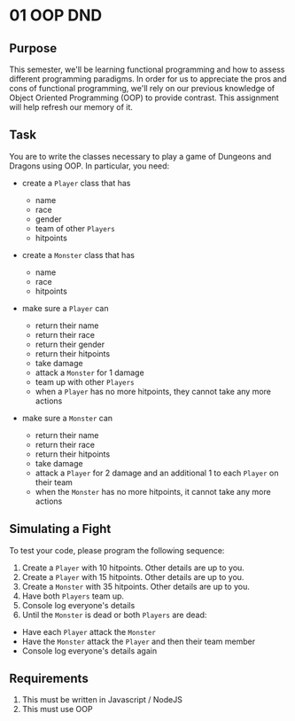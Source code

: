 # 01 OOP DND

## Purpose

This semester, we'll be learning functional programming and how to assess different programming paradigms. In order for us to appreciate the pros and cons of functional programming, we'll rely on our previous knowledge of Object Oriented Programming (OOP) to provide contrast. This assignment will help refresh our memory of it.

## Task

You are to write the classes necessary to play a game of Dungeons and Dragons using OOP. In particular, you need:

- create a `Player` class that has
  - name
  - race
  - gender
  - team of other `Players`
  - hitpoints

- create a `Monster` class that has
  - name
  - race
  - hitpoints

- make sure a `Player` can
  - return their name
  - return their race
  - return their gender
  - return their hitpoints
  - take damage
  - attack a `Monster` for 1 damage
  - team up with other `Players`
  - when a `Player` has no more hitpoints, they cannot take any more actions

- make sure a `Monster` can
  - return their name
  - return their race
  - return their hitpoints
  - take damage
  - attack a `Player` for 2 damage and an additional 1 to each `Player` on their team
  - when the `Monster` has no more hitpoints, it cannot take any more actions

## Simulating a Fight

To test your code, please program the following sequence:

1. Create a `Player` with 10 hitpoints. Other details are up to you.
2. Create a `Player` with 15 hitpoints. Other details are up to you.
3. Create a `Monster` with 35 hitpoints. Other details are up to you.
4. Have both `Players` team up.
5. Console log everyone's details
6. Until the `Monster` is dead or both `Players` are dead:
  - Have each `Player` attack the `Monster`
  - Have the `Monster` attack the `Player` and then their team member
  - Console log everyone's details again

## Requirements

1. This must be written in Javascript / NodeJS
2. This must use OOP
